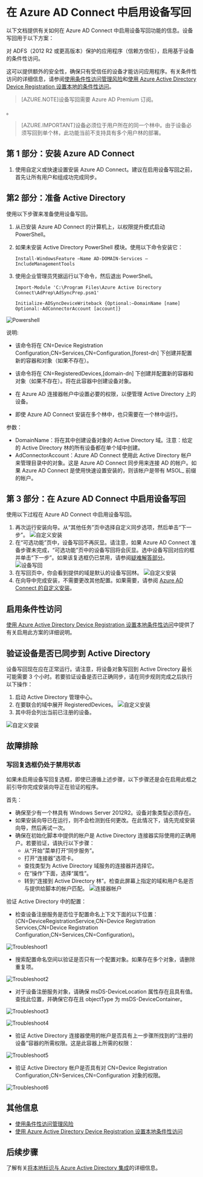 <properties 
	pageTitle="在 Azure AD Connect 中启用设备写回" 
	description="本文档详细说明如何使用 Azure AD Connect 启用设备写回功能" 
	services="active-directory" 
	documentationCenter="" 
	authors="billmath" 
	manager="msStevenPo" 
	editor="curtand"/>

<tags 
	ms.service="active-directory"  
	ms.date="12/18/2015"
	wacn.date="01/29/2016"/>

# 在 Azure AD Connect 中启用设备写回

以下文档提供有关如何在 Azure AD Connect 中启用设备写回功能的信息。设备写回用于以下方案：

对 ADFS（2012 R2 或更高版本）保护的应用程序（信赖方信任），启用基于设备的条件性访问。

这可以提供额外的安全性，确保只有受信任的设备才能访问应用程序。有关条件性访问的详细信息，请参阅[使用条件性访问管理风险](/documentation/articles/active-directory-conditional-access)和[使用 Azure Active Directory Device Registration 设置本地的条件性访问](/documentation/articles/active-directory-conditional-access-on-premises-setup/?rnd=1)。

>[AZURE.NOTE]设备写回需要 Azure AD Premium 订阅。

。

>[AZURE.IMPORTANT]设备必须位于用户所在的同一个林中。由于设备必须写回到单个林，此功能当前不支持具有多个用户林的部署。

## 第 1 部分：安装 Azure AD Connect
1. 使用自定义或快速设置安装 Azure AD Connect。建议在启用设备写回之前，首先让所有用户和组成功完成同步。

## 第2 部分：准备 Active Directory
使用以下步骤来准备使用设备写回。

1.	从已安装 Azure AD Connect 的计算机上，以权限提升模式启动 PowerShell。

2.	如果未安装 Active Directory PowerShell 模块。使用以下命令安装它：

	`Install-WindowsFeature –Name AD-DOMAIN-Services –IncludeManagementTools`

3.	使用企业管理员凭据运行以下命令，然后退出 PowerShell。

	`Import-Module 'C:\Program Files\Azure Active Directory Connect\AdPrep\AdSyncPrep.psm1'`

	`Initialize-ADSyncDeviceWriteback {Optional:–DomainName [name] Optional:-AdConnectorAccount [account]}`


![Powershell](./media/active-directory-aadconnect-get-started-custom-device-writeback/powershell.png)

说明:

- 该命令将在 CN=Device Registration Configuration,CN=Services,CN=Configuration,[forest-dn] 下创建并配置新的容器和对象（如果不存在）。
- 该命令将在 CN=RegisteredDevices,[domain-dn] 下创建并配置新的容器和对象（如果不存在）。将在此容器中创建设备对象。
- 在 Azure AD 连接器帐户中设置必要的权限，以便管理 Active Directory 上的设备。



- 即使 Azure AD Connect 安装在多个林中，也只需要在一个林中运行。

参数：

- DomainName：将在其中创建设备对象的 Active Directory 域。注意：给定的 Active Directory 林的所有设备都在单个域中创建。
- AdConnectorAccount：Azure AD Connect 使用此 Active Directory 帐户来管理目录中的对象。这是 Azure AD Connect 同步用来连接 AD 的帐户。如果 Azure AD Connect 是使用快速设置安装的，则该帐户是带有 MSOL\_ 前缀的帐户。

## 第 3 部分：在 Azure AD Connect 中启用设备写回
使用以下过程在 Azure AD Connect 中启用设备写回。

1.	再次运行安装向导。从“其他任务”页中选择自定义同步选项，然后单击“下一步”。
![自定义安装](./media/active-directory-aadconnect-get-started-custom-device-writeback/devicewriteback2.png)
2.	在“可选功能”页中，设备写回不再灰显。请注意，如果 Azure AD Connect 准备步骤未完成，“可选功能”页中的设备写回将会灰显。选中设备写回对应的框并单击“下一步”。如果该复选框仍已禁用，请参阅[疑难解答部分](#the-writeback-checkbox-is-still-disabled)。
![设备写回](./media/active-directory-aadconnect-get-started-custom-device-writeback/devicewriteback3.png)
3.	在写回页中，你会看到提供的域是默认的设备写回林。
![自定义安装](./media/active-directory-aadconnect-get-started-custom-device-writeback/devicewriteback4.png)
4.	在向导中完成安装，不需要更改其他配置。如果需要，请参阅 [Azure AD Connect 的自定义安装](/documentation/articles/active-directory-aadconnect-get-started-custom)。



## 启用条件性访问
[使用 Azure Active Directory Device Registration 设置本地条件性访问](https://msdn.microsoft.com/library/azure/dn788908.aspx)中提供了有关启用此方案的详细说明。

## 验证设备是否已同步到 Active Directory
设备写回现在应在正常运行。请注意，将设备对象写回到 Active Directory 最长可能需要 3 个小时。若要验证设备是否已正确同步，请在同步规则完成之后执行以下操作：

1.	启动 Active Directory 管理中心。
2.	在要联合的域中展开 RegisteredDevices。
![自定义安装](./media/active-directory-aadconnect-get-started-custom-device-writeback/devicewriteback5.png)
3.	其中将会列出当前已注册的设备。

![自定义安装](./media/active-directory-aadconnect-get-started-custom-device-writeback/devicewriteback6.png)

## 故障排除

### <a name="the-writeback-checkbox-is-still-disabled"></a>写回复选框仍处于禁用状态
如果未启用设备写回复选框，即使已遵循上述步骤，以下步骤还是会在启用此框之前引导你完成安装向导正在验证的程序。

首先：

- 确保至少有一个林具有 Windows Server 2012R2。设备对象类型必须存在。
- 如果安装向导已在运行，则不会检测到任何更改。在此情况下，请先完成安装向导，然后再试一次。
- 确保在初始化脚本中提供的帐户是 Active Directory 连接器实际使用的正确用户。若要验证，请执行以下步骤：
	- 从“开始”菜单打开“同步服务”。
	- 打开“连接器”选项卡。
	- 查找类型为 Active Directory 域服务的连接器并选择它。
	- 在“操作”下面，选择“属性”。
	- 转到“连接到 Active Directory 林”。检查此屏幕上指定的域和用户名是否与提供给脚本的帐户匹配。
![连接器帐户](./media/active-directory-aadconnect-get-started-custom-device-writeback/connectoraccount.png)

验证 Active Directory 中的配置：
- 检查设备注册服务是否位于配置命名上下文下面的以下位置：(CN=DeviceRegistrationService,CN=Device Registration Services,CN=Device Registration Configuration,CN=Services,CN=Configuration)。

![Troubleshoot1](./media/active-directory-aadconnect-get-started-custom-device-writeback/troubleshoot1.png)

- 搜索配置命名空间以验证是否只有一个配置对象。如果存在多个对象，请删除重复项。

![Troubleshoot2](./media/active-directory-aadconnect-get-started-custom-device-writeback/troubleshoot2.png)

- 对于设备注册服务对象，请确保 msDS-DeviceLocation 属性存在且具有值。查找此位置，并确保它存在且 objectType 为 msDS-DeviceContainer。

![Troubleshoot3](./media/active-directory-aadconnect-get-started-custom-device-writeback/troubleshoot3.png)

![Troubleshoot4](./media/active-directory-aadconnect-get-started-custom-device-writeback/troubleshoot4.png)

- 验证 Active Directory 连接器使用的帐户是否具有上一步骤所找到的“注册的设备”容器的所需权限。这是此容器上所需的权限：

![Troubleshoot5](./media/active-directory-aadconnect-get-started-custom-device-writeback/troubleshoot5.png)

- 验证 Active Directory 帐户是否具有对 CN=Device Registration Configuration,CN=Services,CN=Configuration 对象的权限。

![Troubleshoot6](./media/active-directory-aadconnect-get-started-custom-device-writeback/troubleshoot6.png)

## 其他信息
- [使用条件性访问管理风险](/documentation/articles/active-directory-conditional-access)
- [使用 Azure Active Directory Device Registration 设置本地条件性访问](https://msdn.microsoft.com/library/azure/dn788908.aspx)

## 后续步骤
了解有关[将本地标识与 Azure Active Directory 集成](/documentation/articles/active-directory-aadconnect)的详细信息。

<!---HONumber=Mooncake_0118_2016-->